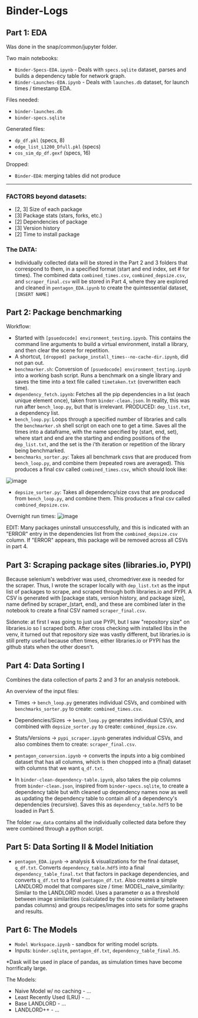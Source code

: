 # Binder-Logs

## Part 1: EDA

Was done in the snap/common/jupyter folder.

Two main notebooks:
 - `Binder-Specs-EDA.ipynb` - Deals with `specs.sqlite` dataset, parses and builds a dependency table for network graph.
 - `Binder-Launches-EDA.ipynb` - Deals with `launches.db` dataset, for launch times / timestamp EDA.

Files needed:
 - `binder-launches.db`
 - `binder-specs.sqlite`
 
Generated files:
 - `dp_df.pkl` (specs, 8)
 - `edge_list_L1200_Dfull.pkl` (specs)
 - `cos_sim_dp_df.gexf` (specs, 16)

Dropped:
 - `Binder-EDA`: merging tables did not produce


-------------------------------------------------------------------------------------------------------------------------------------

### FACTORS beyond datasets:
 - [2, 3] Size of each package
 - [3] Package stats (stars, forks, etc.)
 - [2] Dependencies of package
 - [3] Version history
 - [2] Time to install package

### The DATA:
 - Individually collected data will be stored in the Part 2 and 3 folders that correspond to them, in a specified format (start and end index, set # for times). The combined data `combined_times.csv`, `combined_depsize.csv`, and `scraper_final.csv` will be stored in Part 4, where they are explored and cleaned in `pentagon_EDA.ipynb` to create the quintessential dataset, `[INSERT NAME]`

## Part 2: Package benchmarking
Workflow:
 - Started with `[psuedocode] environment_testing.ipynb`. This contains the command line arguments to build a virtual environment, install a library, and then clear the scene for repetition.
 - A shortcut, `[dropped] package_install_times--no-cache-dir.ipynb`, did not pan out.
 - `benchmarker.sh`: Conversion of `[psuedocode] environment_testing.ipynb` into a working bash script. Runs a benchmark on a single library and saves the time into a text file called `timetaken.txt` (overwritten each time).
 - `dependency_fetch.ipynb`: Fetches all the pip dependencies in a list (each unique element once), taken from `binder-clean.json`. In reality, this was run after `bench_loop.py`, but that is irrelevant. PRODUCED: `dep_list.txt`, a dependency list.
 - `bench_loop.py`: Loops through a specified number of libraries and calls the `benchmarker.sh` shell script on each one to get a time. Saves all the times into a dataframe, with the name specified by (start, end, set), where start and end are the starting and ending positions of the `dep_list.txt`, and the set is the i'th iteration or repetition of the library being benchmarked. 
 - `benchmarks_sorter.py`: Takes all benchmark csvs that are produced from `bench_loop.py`, and combine them (repeated rows are averaged). This produces a final csv called `combined_times.csv`, which should look like:
 
![image](https://user-images.githubusercontent.com/70555752/122136203-b1d62500-cddd-11eb-853a-e24b0946797d.png)

 - `depsize_sorter.py`: Takes all dependency/size csvs that are produced from `bench_loop.py`, and combine them. This produces a final csv called `combined_depsize.csv`.

Overnight run times:
![image](https://user-images.githubusercontent.com/70555752/123179577-6ea33400-d425-11eb-9ec5-7253b3510fcc.png)

EDIT: Many packages uninstall unsuccessfully, and this is indicated with an "ERROR" entry in the dependencies list from the `combined_depsize.csv` column. If "ERROR" appears, this package will be removed across all CSVs in part 4.


 
## Part 3: Scraping package sites (libraries.io, PYPI)
Because selenium's webdriver was used, chromedriver.exe is needed for the scraper. Thus, I wrote the scraper locally with `dep_list.txt` as the input list of packages to scrape, and scraped through both libraries.io and PYPI. A CSV is generated with [package stats, version history, and package size], name defined by scraper_(start, end), and these are combined later in the notebook to create a final CSV named `scraper_final.csv`.

Sidenote: at first I was going to just use PYPI, but I saw "repository size" on libraries.io so I scraped both. After cross checking with installed libs in the venv, it turned out that repository size was vastly different, but libraries.io is still pretty useful because often times, either libraries.io or PYPI has the github stats when the other doesn't.


## Part 4: Data Sorting I
Combines the data collection of parts 2 and 3 for an analysis notebook.

An overview of the input files:
 - Times -> `bench_loop.py` generates individual CSVs, and combined with `benchmarks_sorter.py` to create: `combined_times.csv`.
 - Dependencies/Sizes -> `bench_loop.py` generates individual CSVs, and combined with `depsize_sorter.py` to create: `combined_depsize.csv`.
 - Stats/Versions -> `pypi_scraper.ipynb` generates individual CSVs, and also combines them to create: `scraper_final.csv`.

 - `pentagon_conversion.ipynb` -> converts the inputs into a big combined dataset that has all columns, which is then chopped into a (final) dataset with columns that we want `q_df.txt`.

 - In `binder-clean-dependency-table.ipynb`, also takes the pip columns from `binder-clean.json`, inspired from `binder-specs.sqlite`, to create a dependency table but with cleaned up dependency names now as well as updating the dependency table to contain all of a dependency's dependencies (recursive). Saves this as `dependency_table.hdf5` to be loaded in Part 5.

The folder `raw_data` contains all the individually collected data before they were combined through a python script.

## Part 5: Data Sorting II & Model Initiation
 - `pentagon_EDA.ipynb` -> analysis & visualizations for the final dataset, `q_df.txt`. Converts `dependency_table.hdf5` into a final `dependency_table_final.txt` that factors in package dependencies, and converts `q_df.txt` to a final `pentagon_df.txt`. Also creates a simple LANDLORD model that compares size / time: MODEL_naive_similarity: Similar to the LANDLORD model. Uses a parameter α as a threshold between image similarities (calculated by the cosine similarity between pandas columns) and groups recipes/images into sets for some graphs and results.

## Part 6: The Models
 - `Model Workspace.ipynb` - sandbox for writing model scripts.
 - Inputs: `binder.sqlite`, `pentagon_df.txt`, `dependency_table_final.h5`. 

*Dask will be used in place of pandas, as simulation times have become horrifically large.

The Models:
 - Naive Model w/ no caching - ...
 - Least Recently Used (LRU) - ...
 - Base LANDLORD - ...
 - LANDLORD++ - ...

